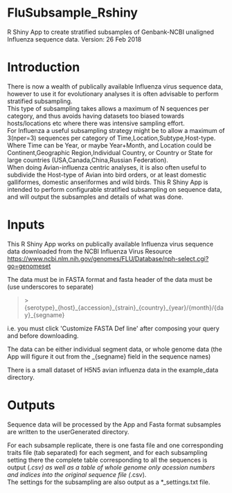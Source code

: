 # FluSubsample_Rshiny
R Shiny App to create stratified subsamples of Genbank-NCBI unaligned Influenza sequence data.
Version: 26 Feb 2018

# Introduction
There is now a wealth of publically available Influenza virus sequence data, 
however to use it for evolutionary analyses it is often advisable to perform stratified subsampling.  
This type of subsampling takes allows a maximum of N sequences per category, and thus avoids having datasets too biased towards hosts/locations etc where there was intensive sampling effort.  
For Influenza a useful subsampling strategy might be to allow a maximum of 3(nper=3) sequences per category of Time,Location,Subtype,Host-type.  
Where Time can be Year, or maybe Year+Month, and Location could be Continent,Geographic Region,Individual Country, or Country or State for large countries (USA,Canada,China,Russian Federation).  
When doing Avian-influenza centric analyses, it is also often useful to subdivide the Host-type of Avian into bird orders, or at least domestic galliformes, domestic anseriformes and wild birds.
This R Shiny App is intended to perform configurable stratified subsampling on sequence data, and will output the subsamples and details of what was done.

# Inputs
This R Shiny App works on publically available Influenza virus sequence data downloaded from the NCBI Influenza Virus Resource 
https://www.ncbi.nlm.nih.gov/genomes/FLU/Database/nph-select.cgi?go=genomeset

The data must be in FASTA format and fasta header of the data must be (use underscores to separate)
> \>{serotype}\_{host}\_{accession}\_{strain}\_{country}\_{year}/{month}/{day}\_{segname}

i.e. you must click 'Customize FASTA Def line' after composing your query and before downloading.

The data can be either individual segment data, or whole genome data (the App will figure it out from the _{segname} field in the sequence names)

There is a small dataset of H5N5 avian influenza data in the example_data directory.

# Outputs
Sequence data will be processed by the App and Fasta format subsamples are written to the userGenerated directory.

For each subsample replicate, there is one fasta file and one corresponding traits file (tab separated) for each segment, 
and for each subsampling setting there the complete table corresponding to all the sequences is output (*.csv) as well as a table of whole genome only acession numbers and indices into the original sequence file (*.csv).  
The settings for the subsampling are also output as a *_settings.txt file.
